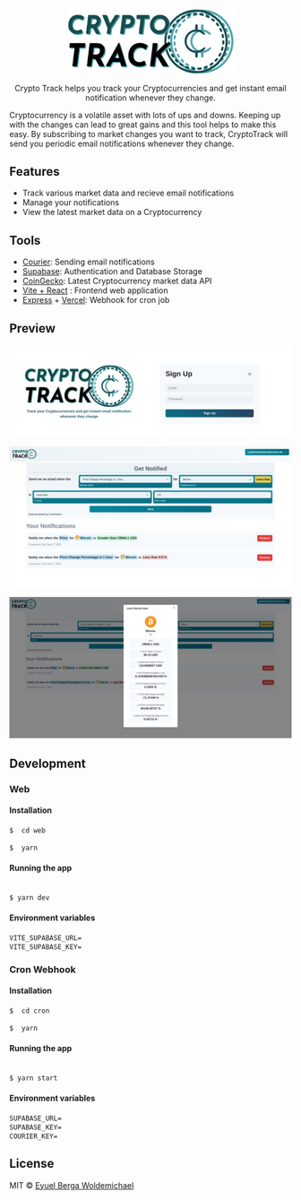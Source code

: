 <p align="center">
  <a href="https://github.com/eyuelberga/CryptoTrack">
    <img src="https://github.com/eyuelberga/CryptoTrack/blob/main/banner.png?raw=true" alt="Crypto Track logo" width="300" />
  </a>
</p>

<p align="center">Crypto Track helps you track your Cryptocurrencies and get instant email notification whenever they change.</p>

Cryptocurrency is a volatile asset with lots of ups and downs. Keeping up with the changes can lead to great gains and this tool helps to make this easy. By subscribing to market changes you want to track, CryptoTrack will send you periodic email notifications whenever they change.

## Features

- Track various market data and recieve email notifications
- Manage your notifications
- View the latest market data on a Cryptocurrency

## Tools

- [Courier](https://https://www.courier.com/): Sending email notifications
- [Supabase](https://supabase.com/): Authentication and Database Storage
- [CoinGecko](https://www.coingecko.com/): Latest Cryptocurrency market data API
- [Vite + React](https://vitejs.dev/) : Frontend web application
- [Express](https://expressjs.com/) + [Vercel](https://vercel.com/): Webhook for cron job


## Preview 
![Login](images/login.jpg)

![Home](images/home.jpg)

![Latest Data](images/latest_data.jpg)

## Development

### Web

#### Installation


```bash
$  cd web
```

```bash
$  yarn
```

#### Running the app

```bash

$ yarn dev
```

#### Environment variables

```
VITE_SUPABASE_URL=
VITE_SUPABASE_KEY=

```


### Cron Webhook

#### Installation


```bash
$  cd cron
```

```bash
$  yarn
```

#### Running the app

```bash

$ yarn start
```

#### Environment variables

```
SUPABASE_URL=
SUPABASE_KEY=
COURIER_KEY=

```

## License

MIT © [Eyuel Berga Woldemichael](https://github.com/eyuelberga)
